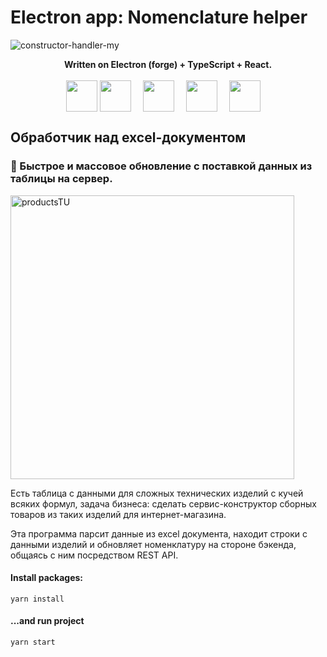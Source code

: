 # Electron app: Nomenclature helper

![constructor-handler-my](https://user-images.githubusercontent.com/6964795/201099035-56ce4834-ab13-445a-a2e7-2ff346a0132b.gif)


<p align="center">
  <b>Written on Electron (forge) + TypeScript + React.</b> <br /><br />
  <img align="center" width="50px" src="https://upload.wikimedia.org/wikipedia/commons/4/4c/Typescript_logo_2020.svg"
       alt="" />
  <img align="center" style="margin-right: 15px" height="50"
       src="https://upload.wikimedia.org/wikipedia/commons/thumb/9/91/Electron_Software_Framework_Logo.svg/1280px-Electron_Software_Framework_Logo.svg.png" />
  <img align="center" style="margin-right: 15px" height="50"
       src="https://upload.wikimedia.org/wikipedia/commons/thumb/d/d9/Node.js_logo.svg/1200px-Node.js_logo.svg.png" />
  <img align="center" style="margin-right: 15px"
       src="https://upload.wikimedia.org/wikipedia/commons/thumb/a/a7/React-icon.svg/1280px-React-icon.svg.png" alt=""
       height="50" />
  <img align="center" style="margin-right: 15px" width="50"
       src="https://upload.wikimedia.org/wikipedia/commons/thumb/9/96/Sass_Logo_Color.svg/1280px-Sass_Logo_Color.svg.png" />
</p>

## Обработчик над excel-документом
### 🚀 Быстрое и массовое обновление с поставкой данных из таблицы на сервер.

<img width="454" alt="productsTU" src="https://user-images.githubusercontent.com/6964795/201314789-5805a816-a73a-4024-8fca-13641bd01092.png">
<p>
    Есть таблица с данными для сложных технических изделий с кучей всяких формул, 
    задача бизнеса: сделать сервис-конструктор сборных товаров из таких изделий для
    интернет-магазина.
</p>
<p>
 Эта программа парсит данные из excel документа, находит строки с данными изделий
 и обновляет номенклатуру на стороне бэкенда, общаясь с ним посредством REST API.
</p>

#### Install packages:

```
yarn install
```

#### ...and run project

```
yarn start
```
